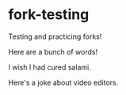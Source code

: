 # fork-testing
Testing and practicing forks!

Here are a bunch of words!

I wish I had cured salami.

Here's a joke about video editors.
